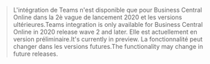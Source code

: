 > <span data-ttu-id="b97f1-101">L'intégration de Teams n'est disponible que pour Business Central Online dans la 2è vague de lancement 2020 et les versions ultérieures.</span><span class="sxs-lookup"><span data-stu-id="b97f1-101">Teams integration is only available for Business Central Online in 2020 release wave 2 and later.</span></span> <span data-ttu-id="b97f1-102">Elle est actuellement en version préliminaire.</span><span class="sxs-lookup"><span data-stu-id="b97f1-102">It's currently in preview.</span></span> <span data-ttu-id="b97f1-103">La fonctionnalité peut changer dans les versions futures.</span><span class="sxs-lookup"><span data-stu-id="b97f1-103">The functionality may change in future releases.</span></span>